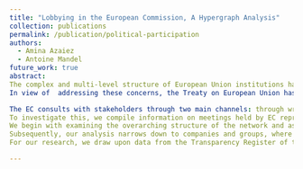 ```yaml
---
title: "Lobbying in the European Commission, A Hypergraph Analysis"
collection: publications
permalink: /publication/political-participation
authors:
  - Amina Azaiez
  - Antoine Mandel
future_work: true
abstract: 
The complex and multi-level structure of European Union institutions has led to substantial public and academic debate about their legitimacy  and democratic quality. One of the focal point of this debate is the European Commission (EC) that is often seen as lacking electoral-based legitimacy.
In view of  addressing these concerns, the Treaty on European Union has aimed to introduce a from of ``consultative legitimacy" by specifying in its article 11 that   "*The European Commission shall carry out broad consultations with parties concerned in order to ensure that the Union's actions are coherent and transparent.*"  The Treaty further specifies  that these engagements with interest groups must align with specific performance criteria: accountability, transparency, efficiency, openness, and inclusiveness.  In this paper, we use a large open dataset on  meetings between European commissioners and stakeholders to investigate quantitatively whether the actual implementation of the consultation process is in line  with the principles of openness and inclusiveness put forward. Openness entails granting all parties, whether organizations or citizens, the opportunity to express their views.  Inclusiveness encourages the consideration of a diverse range of perspectives, ensuring a balance and fairness in their representation.    \\

The EC consults with stakeholders through two main channels: through written/online consultations and through face-to-face meetings. Although the  former is the most common form of consultation, the latter has been identified as a channel through which substantial influence can be exerted. Our paper studies this high influence channel through an analysis of the network of interactions between EC commission staff (commissioners, their cabinet members, and directorate generals) and stakeholders/third-parties. Notably, we investigate whether the distribution of network centrality across agents, which is standardly considered as a measure of influence in social organisations, is consistent with the principles of openness and inclusiveness. \\
To investigate this, we compile information on meetings held by EC representatives and build a hypergraph, where the vertices represent EC members and organizations and hyperedges involve the entities that attend meetings.  
We begin with examining the overarching structure of the network and assess the centrality of different groups, categorized by country, organization type, and sectors.
Subsequently, our analysis narrows down to companies and groups, where we compare their size to their centrality within the network, with the aim of identifying if there is a representation bias in favor of certain subgroups.  
For our research, we draw upon data from the Transparency Register of the EU and the Orbis dataset. Meeting data is accessible through the EC members' website. \\

---
```

